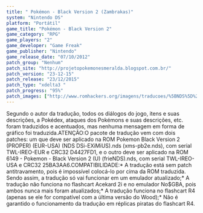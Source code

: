 ```yaml
---
title: " Pokémon - Black Version 2 (Zambrakas)"
system: "Nintendo DS"
platform: "Portátil"
game_title: "Pokémon - Black Version 2"
game_category: "RPG"
game_players: "2"
game_developer: "Game Freak"
game_publisher: "Nintendo"
game_release_date: "07/10/2012"
patch_group: "Nenhum"
patch_site: "http://projetopokemonesmeralda.blogspot.com.br/"
patch_version: "23-12-15"
patch_release: "23/12/2015"
patch_type: "xdelta3 "
patch_progress: "95%"
patch_images: ["http://www.romhackers.org/imagens/traducoes/%5BNDS%5D%20Pok%C3%A9mon%20-%20Black%20Version%202%20-%20Zambrakas%20-%201.jpg","http://www.romhackers.org/imagens/traducoes/%5BNDS%5D%20Pok%C3%A9mon%20-%20Black%20Version%202%20-%20Zambrakas%20-%202.jpg","http://www.romhackers.org/imagens/traducoes/%5BNDS%5D%20Pok%C3%A9mon%20-%20Black%20Version%202%20-%20Zambrakas%20-%203.jpg"]
---
```

Segundo o autor da tradução, todos os diálogos do jogo, itens e suas descrições, a Pokédex, ataques dos Pokémons e suas descrições, etc. foram traduzidos e acentuados, mas nenhuma mensagem em forma de gráfico foi traduzida.ATENÇÃO:O pacote de tradução vem com dois patches: um que deve ser aplicado na ROM Pokemon Black Version 2 (PROPER) (EUR-USA) (NDS DSi-EXiMiUS).nds (xms-pb2e.nds), com serial TWL-IREO-EUR e CRC32 D4427FD1, e o outro deve ser aplicado na ROM 6149 - Pokemon - Black Version 2 (U) (frieNDS).nds, com serial TWL-IREO-USA e CRC32 25BA3AA6.COMPATIBILIDADE:* A tradução está sem patch antitravamento, pois é impossível colocá-lo por cima da ROM traduzida. Sendo assim, a tradução só vai funcionar em um emulador atualizado;* A tradução não funciona no flashcart Acekard 2i e no emulador No$GBA, pois ambos nunca mais foram atualizados;* A tradução funciona no flashcart R4 (apenas se ele for compatível com a última versão do Wood);* Não é garantido o funcionamento da tradução em réplicas piratas do flashcart R4.